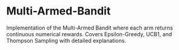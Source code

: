 # Multi-Armed-Bandit
Implementation of the Multi-Armed Bandit where each arm returns continuous numerical rewards. Covers Epsilon-Greedy, UCB1, and Thompson Sampling with detailed explanations.
